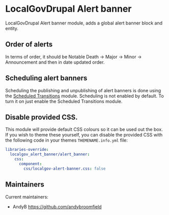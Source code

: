 # LocalGovDrupal Alert banner

LocalGovDrupal Alert banner module, adds a global alert banner block and entity.

## Order of alerts

In terms of order, it should be Notable Death -> Major -> Minor -> Announcement and then in date updated order.

## Scheduling alert banners

Scheduling the publishing and unpublishing of alert banners is done using the [Scheduled Transitions](https://www.drupal.org/project/scheduled_transitions) module. Scheduling is not enabled by default. To turn it on just enable the Scheduled Transitions module.

## Disable provided CSS.

This module will provide default CSS colours so it can be used out the box. If you wish to theme these yourself, you can disable the provided CSS with the following code in your themes `THEMENAME.info.yml` file:
```yaml
libraries-override:
  localgov_alert_banner/alert_banner:
    css:
      component:
        css/localgov-alert-banner.css: false
```

## Maintainers

 Current maintainers: 

  - AndyB https://github.com/andybroomfield
